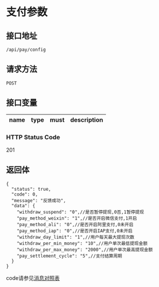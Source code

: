 # 支付参数

## 接口地址

`/api/pay/config`

## 请求方法

```POST ```

## 接口变量

| name     | type     | must     | description |
|----------|:--------:|:--------:|:--------:|

### HTTP Status Code

201

## 返回体

```json5
{
  "status": true,
  "code": 0,
  "message": "反馈成功",
  "data": {
    "withdraw_suspend": "0",//是否暂停提现,0否,1暂停提现
    "pay_method_weixin": "1",//是否开启微信支付,1开启
    "pay_method_ali": "0",//是否开启阿里支付,0未开启
    "pay_method_iap": "0",//是否开启IAP支付,0未开启
    "withdraw_day_limit": "1",//用户每天最大提现次数
    "withdraw_per_min_money": "10",//用户单次最低提现金额
    "withdraw_per_max_money": "2000",//用户单次最高提现金额
    "pay_settlement_cycle": "5",//支付结算周期
  }
}
```

code请参见[消息对照表](消息对照表.md)

